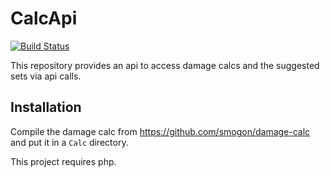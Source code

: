 # CalcApi
[![Build Status](https://travis-ci.org/FullLifeGames/CalcApi.svg?branch=master)](https://travis-ci.org/FullLifeGames/CalcApi)

This repository provides an api to access damage calcs and the suggested sets via api calls.

## Installation

Compile the damage calc from https://github.com/smogon/damage-calc and put it in a `Calc` directory.

This project requires php.